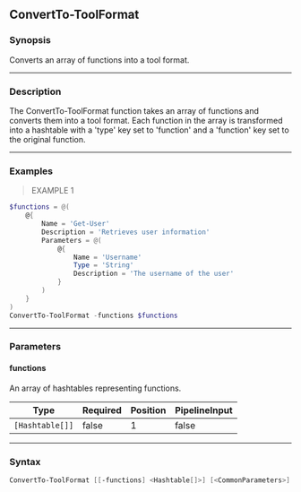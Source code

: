 ConvertTo-ToolFormat
--------------------

### Synopsis
Converts an array of functions into a tool format.

---

### Description

The ConvertTo-ToolFormat function takes an array of functions and converts them into a tool format. Each function in the array is transformed into a hashtable with a 'type' key set to 'function' and a 'function' key set to the original function.

---

### Examples
> EXAMPLE 1

```PowerShell
$functions = @(
    @{
        Name = 'Get-User'
        Description = 'Retrieves user information'
        Parameters = @(
            @{
                Name = 'Username'
                Type = 'String'
                Description = 'The username of the user'
            }
        )
    }
)
ConvertTo-ToolFormat -functions $functions
```

---

### Parameters
#### **functions**
An array of hashtables representing functions.

|Type           |Required|Position|PipelineInput|
|---------------|--------|--------|-------------|
|`[Hashtable[]]`|false   |1       |false        |

---

### Syntax
```PowerShell
ConvertTo-ToolFormat [[-functions] <Hashtable[]>] [<CommonParameters>]
```
